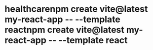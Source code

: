 # healthcarenpm create vite@latest my-react-app -- --template reactnpm create vite@latest my-react-app -- --template react